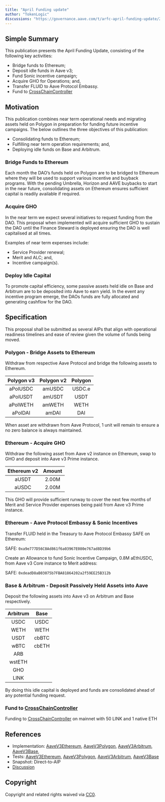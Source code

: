 ```yaml
---
title: "April Funding update"
author: "TokenLogic"
discussions: "https://governance.aave.com/t/arfc-april-funding-update/21590"
---
```


## Simple Summary

This publication presents the April Funding Update, consisting of the following key activities:

- Bridge funds to Ethereum;
- Deposit idle funds in Aave v3;
- Fund Sonic incentive campaign;
- Acquire GHO for Operations; and,
- Transfer FLUID to Aave Protocol Embassy.
- Fund to [CrossChainController](https://etherscan.io/address/0xEd42a7D8559a463722Ca4beD50E0Cc05a386b0e1)

## Motivation

This publication combines near term operational needs and migrating assets held on Polygon in preparation for funding future incentive campaigns. The below outlines the three objectives of this publication:

- Consolidating funds to Ethereum;
- Fulfilling near term operation requirements; and,
- Deploying idle funds on Base and Arbitrum.

### Bridge Funds to Ethereum

Each month the DAO’s funds held on Polygon are to be bridged to Ethereum where they will be used to support various incentive and buyback programs. With the pending Umbrella, Horizon and AAVE buybacks to start in the near future, consolidating assets on Ethereum ensures sufficient capital is readily available if required.

### Acquire GHO

In the near term we expect several initiatives to request funding from the DAO. This proposal when implemented will acquire sufficient GHO to sustain the DAO until the Finance Steward is deployed ensuring the DAO is well capitalised at all times.

Examples of near term expenses include:

- Service Provider renewal;
- Merit and ALC; and,
- Incentive campaign(s).

### Deploy Idle Capital

To promote capital efficiency, some passive assets held idle on Base and Arbitrum are to be deposited into Aave to earn yield. In the event any incentive program emerge, the DAOs funds are fully allocated and generating cashflow for the DAO.

## Specification

This proposal shall be submitted as several AIPs that align with operational readiness timelines and ease of review given the volume of funds being moved.

### Polygon - Bridge Assets to Ethereum

Withdraw from respective Aave Protocol and bridge the following assets to Ethereum.

| Polygon v3 | Polygon v2 | Polygon |
| :--------: | :--------: | :-----: |
|  aPolUSDC  |   amUSDC   | USDC.e  |
|  aPolUSDT  |   amUSDT   |  USDT   |
|  aPolWETH  |   amWETH   |  WETH   |
|  aPolDAI   |   amDAI    |   DAI   |

When asset are withdrawn from Aave Protocol, 1 unit will remain to ensure a no zero balance is always maintained.

### Ethereum - Acquire GHO

Withdraw the following asset from Aave v2 instance on Ethereum, swap to GHO and deposit into Aave v3 Prime instance.

| Ethereum v2 | Amount |
| :---------: | :----: |
|    aUSDT    | 2.00M  |
|    aUSDC    | 2.00M  |

This GHO will provide sufficient runway to cover the next few months of Merit and Service Provider expenses being paid from Aave v3 Prime instance.

### Ethereum - Aave Protocol Embassy & Sonic Incentives

Transfer FLUID held in the Treasury to Aave Protocol Embassy SAFE on Ethereum:

SAFE: `0xa9e777D56C0Ad861f6a03967E080e767ad8D39b6`

Create an Allowance to fund Sonic Incentive Campaign, 0.8M aEthUSDC, from Aave v3 Core instance to Merit address:

SAFE: `0xdeadD8aB03075b7FBA81864202a2f59EE25B312b`

### Base & Arbitrum - Deposit Passively Held Assets into Aave

Deposit the following assets into Aave v3 on Arbitrum and Base respectively.

| Arbitrum | Base  |
| :------: | :---: |
|   USDC   | USDC  |
|   WETH   | WETH  |
|   USDT   | cbBTC |
|   wBTC   | cbETH |
|   ARB    |       |
|  wstETH  |       |
|   GHO    |       |
|   LINK   |       |

By doing this idle capital is deployed and funds are consolidated ahead of any potential funding request.

### Fund to [CrossChainController](https://etherscan.io/address/0xEd42a7D8559a463722Ca4beD50E0Cc05a386b0e1)

Funding to [CrossChainController](https://etherscan.io/address/0xEd42a7D8559a463722Ca4beD50E0Cc05a386b0e1) on mainnet with 50 LINK and 1 native ETH

## References

- Implementation: [AaveV3Ethereum](https://github.com/bgd-labs/aave-proposals-v3/blob/main/src/20250328_Multi_AprilFundingUpdate/AaveV3Ethereum_AprilFundingUpdate_20250328.sol), [AaveV3Polygon](https://github.com/bgd-labs/aave-proposals-v3/blob/main/src/20250328_Multi_AprilFundingUpdate/AaveV3Polygon_AprilFundingUpdate_20250328.sol), [AaveV3Arbitrum](https://github.com/bgd-labs/aave-proposals-v3/blob/main/src/20250328_Multi_AprilFundingUpdate/AaveV3Arbitrum_AprilFundingUpdate_20250328.sol), [AaveV3Base](https://github.com/bgd-labs/aave-proposals-v3/blob/main/src/20250328_Multi_AprilFundingUpdate/AaveV3Base_AprilFundingUpdate_20250328.sol),
- Tests: [AaveV3Ethereum](https://github.com/bgd-labs/aave-proposals-v3/blob/main/src/20250328_Multi_AprilFundingUpdate/AaveV3Ethereum_AprilFundingUpdate_20250328.t.sol), [AaveV3Polygon](https://github.com/bgd-labs/aave-proposals-v3/blob/main/src/20250328_Multi_AprilFundingUpdate/AaveV3Polygon_AprilFundingUpdate_20250328.t.sol), [AaveV3Arbitrum](https://github.com/bgd-labs/aave-proposals-v3/blob/main/src/20250328_Multi_AprilFundingUpdate/AaveV3Arbitrum_AprilFundingUpdate_20250328.t.sol), [AaveV3Base](https://github.com/bgd-labs/aave-proposals-v3/blob/main/src/20250328_Multi_AprilFundingUpdate/AaveV3Base_AprilFundingUpdate_20250328.t.sol)
- Snapshot: Direct-to-AIP
- [Discussion](https://governance.aave.com/t/arfc-april-funding-update/21590)

## Copyright

Copyright and related rights waived via [CC0](https://creativecommons.org/publicdomain/zero/1.0/).
